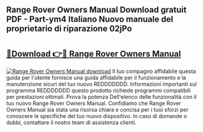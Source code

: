 ## Range Rover Owners Manual Download gratuit PDF - Part-ym4 Italiano Nuovo manuale del proprietario di riparazione 02jPo

# <h2><a href="http://dfbgpv.blite.top/?on=Range+Rover+Owners+Manual">🔗Download 👉🔴 Range Rover Owners Manual</a></h2>

[![Range Rover Owners Manual download](https://i.imgur.com/lujVjoI.png)](http://dfbgpv.blite.top/?on=Range+Rover+Owners+Manual)
Il tuo compagno affidabile questa guida per l'utente fornisce una guida affidabile per il funzionamento e la manutenzione sicuri del tuo nuovo REDDDDDDD. Informazioni importanti sul programma REDDDDDDD questo prodotto richiede programmi compatibili per prestazioni ottimali. Prova la potenza Dell'elenco delle funzionalità con il tuo nuovo Range Rover Owners Manual. Confidiamo che Range Rover Owners Manual sia stata una risorsa chiara e concisa per i tuoi sforzi per conoscere le specifiche del tuo nuovo dispositivo. In caso di domande o dubbi, contattare il nostro team di assistenza clienti.
